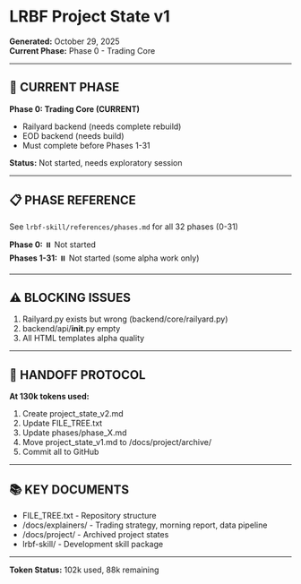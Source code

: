 # LRBF Project State v1
**Generated:** October 29, 2025  
**Current Phase:** Phase 0 - Trading Core

---

## 🎯 CURRENT PHASE

**Phase 0: Trading Core (CURRENT)**
- Railyard backend (needs complete rebuild)
- EOD backend (needs build)
- Must complete before Phases 1-31

**Status:** Not started, needs exploratory session

---

## 📋 PHASE REFERENCE

See `lrbf-skill/references/phases.md` for all 32 phases (0-31)

**Phase 0:** ⏸️ Not started  
**Phases 1-31:** ⏸️ Not started (some alpha work only)

---

## ⚠️ BLOCKING ISSUES

1. Railyard.py exists but wrong (backend/core/railyard.py)
2. backend/api/__init__.py empty
3. All HTML templates alpha quality

---

## 🔄 HANDOFF PROTOCOL

**At 130k tokens used:**
1. Create project_state_v2.md
2. Update FILE_TREE.txt
3. Update phases/phase_X.md
4. Move project_state_v1.md to /docs/project/archive/
5. Commit all to GitHub

---

## 📚 KEY DOCUMENTS

- FILE_TREE.txt - Repository structure
- /docs/explainers/ - Trading strategy, morning report, data pipeline
- /docs/project/ - Archived project states
- lrbf-skill/ - Development skill package

---

**Token Status:** 102k used, 88k remaining
